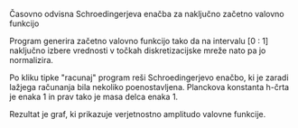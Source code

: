 Časovno odvisna Schroedingerjeva enačba za naključno začetno valovno funkcijo

Program generira začetno valovno funkcijo tako da na intervalu [0 : 1] naključno izbere vrednosti v točkah diskretizacijske mreže nato pa jo normalizira.

Po kliku tipke "racunaj" program reši Schroedingerjevo enačbo, ki je zaradi lažjega računanja bila nekoliko poenostavljena. Planckova konstanta h-črta je enaka 1 in prav tako je masa delca enaka 1.

Rezultat je graf, ki prikazuje verjetnostno amplitudo valovne funkcije.
